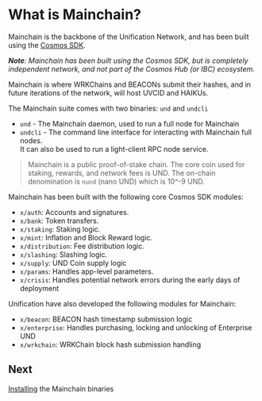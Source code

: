 # What is Mainchain?

Mainchain is the backbone of the Unification Network, and has been built using
the [Cosmos SDK](https://github.com/cosmos/cosmos-sdk).

_**Note**: Mainchain has been built using the Cosmos SDK, but is 
completely independent network, and not part of the Cosmos Hub (or IBC) 
ecosystem._

Mainchain is where WRKChains and BEACONs submit their hashes, and in future
iterations of the network, will host UVCID and HAIKUs.

The Mainchain suite comes with two binaries: `und` and `undcli`

- `und` - The Mainchain daemon, used to run a full node for Mainchain  
- `undcli` - The command line interface for interacting with Mainchain full nodes.  
It can also be used to run a light-client RPC node service.

>Mainchain is a public proof-of-stake chain. The core coin used for staking,
>rewards, and network fees is UND. The on-chain denomination is `nund`
> (nano UND) which is 10^-9 UND.

Mainchain has been built with the following core Cosmos SDK modules:

- `x/auth`: Accounts and signatures.
- `x/bank`: Token transfers.
- `x/staking`: Staking logic.
- `x/mint`: Inflation and Block Reward logic.
- `x/distribution`: Fee distribution logic.
- `x/slashing`: Slashing logic.
- `x/supply`: UND Coin supply logic
- `x/params`: Handles app-level parameters.
- `x/crisis`: Handles potential network errors during the early days of deployment

Unification have also developed the following modules for Mainchain:

- `x/beacon`: BEACON hash timestamp submission logic
- `x/enterprise`: Handles purchasing, locking and unlocking of Enterprise UND
- `x/wrkchain`: WRKChain block hash submission handling
 
## Next

[Installing](installation.md) the Mainchain binaries
